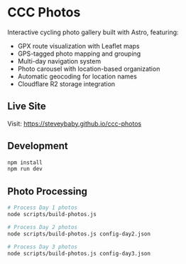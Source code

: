 # CCC Photos

Interactive cycling photo gallery built with Astro, featuring:

- GPX route visualization with Leaflet maps
- GPS-tagged photo mapping and grouping
- Multi-day navigation system
- Photo carousel with location-based organization
- Automatic geocoding for location names
- Cloudflare R2 storage integration

## Live Site

Visit: https://steveybaby.github.io/ccc-photos

## Development

```bash
npm install
npm run dev
```

## Photo Processing

```bash
# Process Day 1 photos
node scripts/build-photos.js

# Process Day 2 photos  
node scripts/build-photos.js config-day2.json

# Process Day 3 photos
node scripts/build-photos.js config-day3.json
```
